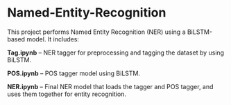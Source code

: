# Named-Entity-Recognition

This project performs Named Entity Recognition (NER) using a BiLSTM-based model. It includes:

**Tag.ipynb** – NER tagger for preprocessing and tagging the dataset by using BiLSTM.

**POS.ipynb** – POS tagger model using BiLSTM.

**NER.ipynb** – Final NER model that loads the tagger and POS tagger, and uses them together for entity recognition.
